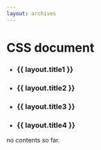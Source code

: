 ```yaml
---
layout: archives
---
```


# CSS document

- ### {{ layout.title1 }}
- ### {{ layout.title2 }}
- ### {{ layout.title3 }}
- ### {{ layout.title4 }}

no contents so far.